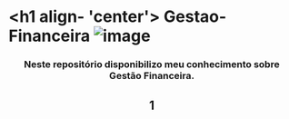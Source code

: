 # <h1 align- 'center'> Gestao-Financeira ![image](https://github.com/Amandavannuccic/Gestao-Financeira/assets/127263243/5f69b248-f12a-4794-9719-03d12a5388e1) </h1>

<h3 align = 'center'>Neste repositório disponibilizo meu conhecimento sobre Gestão Financeira. </h3>

<h2 align = 'center'> 1 </h2>

